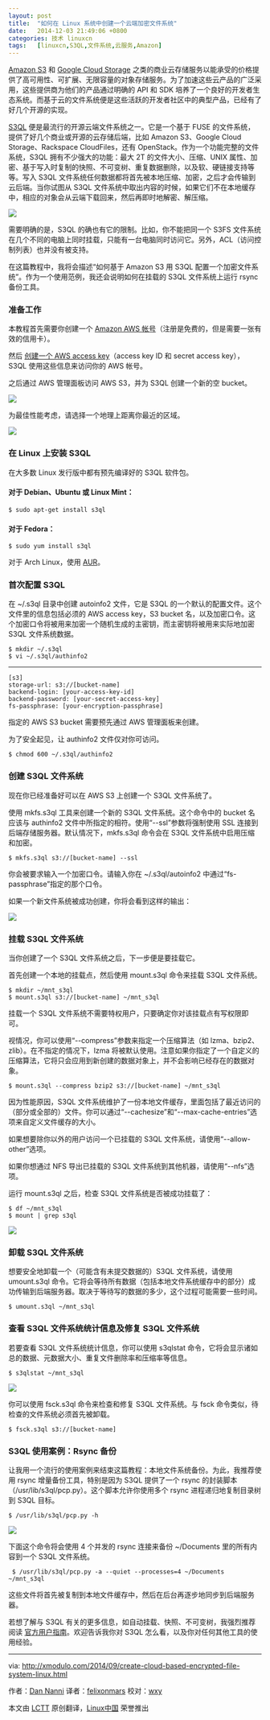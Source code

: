 ```yaml
---
layout: post
title:	"如何在 Linux 系统中创建一个云端加密文件系统"
date:	2014-12-03 21:49:06 +0800 
categories:	技术 linuxcn 
tags:	[linuxcn,S3QL,文件系统,云服务,Amazon]
---
```



[Amazon S3](http://aws.amazon.com/s3) 和 [Google Cloud Storage](http://code.google.com/apis/storage/) 之类的商业云存储服务以能承受的价格提供了高可用性、可扩展、无限容量的对象存储服务。为了加速这些云产品的广泛采用，这些提供商为他们的产品通过明确的 API 和 SDK 培养了一个良好的开发者生态系统。而基于云的文件系统便是这些活跃的开发者社区中的典型产品，已经有了好几个开源的实现。


[S3QL](https://bitbucket.org/nikratio/s3ql/) 便是最流行的开源云端文件系统之一。它是一个基于 FUSE 的文件系统，提供了好几个商业或开源的云存储后端，比如 Amazon S3、Google Cloud Storage、Rackspace CloudFiles，还有 OpenStack。作为一个功能完整的文件系统，S3QL 拥有不少强大的功能：最大 2T 的文件大小、压缩、UNIX 属性、加密、基于写入时复制的快照、不可变树、重复数据删除，以及软、硬链接支持等等。写入 S3QL 文件系统任何数据都将首先被本地压缩、加密，之后才会传输到云后端。当你试图从 S3QL 文件系统中取出内容的时候，如果它们不在本地缓存中，相应的对象会从云端下载回来，然后再即时地解密、解压缩。


![](/Asserts/Images/album/201412/03/214908zv11ioidj8ikxzxa.png)


需要明确的是，S3QL 的确也有它的限制。比如，你不能把同一个 S3FS 文件系统在几个不同的电脑上同时挂载，只能有一台电脑同时访问它。另外，ACL（访问控制列表）也并没有被支持。


在这篇教程中，我将会描述“如何基于 Amazon S3 用 S3QL 配置一个加密文件系统”。作为一个使用范例，我还会说明如何在挂载的 S3QL 文件系统上运行 rsync 备份工具。


### 准备工作


本教程首先需要你创建一个 [Amazon AWS 帐号](http://aws.amazon.com/)（注册是免费的，但是需要一张有效的信用卡）。


然后 [创建一个 AWS access key](http://aws.amazon.com/)（access key ID 和 secret access key），S3QL 使用这些信息来访问你的 AWS 帐号。


之后通过 AWS 管理面板访问 AWS S3，并为 S3QL 创建一个新的空 bucket。


![](/Asserts/Images/album/201412/03/214915cgrbcl4ji0x04jgs.jpg)


为最佳性能考虑，请选择一个地理上距离你最近的区域。


![](/Asserts/Images/album/201412/03/214917bfgjyjd87zzrprgt.jpg)


### 在 Linux 上安装 S3QL


在大多数 Linux 发行版中都有预先编译好的 S3QL 软件包。


#### 对于 Debian、Ubuntu 或 Linux Mint：



```
$ sudo apt-get install s3ql

```

#### 对于 Fedora：



```
$ sudo yum install s3ql

```

对于 Arch Linux，使用 [AUR](https://aur.archlinux.org/packages/s3ql/)。


### 首次配置 S3QL


在 ~/.s3ql 目录中创建 autoinfo2 文件，它是 S3QL 的一个默认的配置文件。这个文件里的信息包括必须的 AWS access key，S3 bucket 名，以及加密口令。这个加密口令将被用来加密一个随机生成的主密钥，而主密钥将被用来实际地加密 S3QL 文件系统数据。



```
$ mkdir ~/.s3ql
$ vi ~/.s3ql/authinfo2

```



---



```
[s3]
storage-url: s3://[bucket-name]
backend-login: [your-access-key-id]
backend-password: [your-secret-access-key]
fs-passphrase: [your-encryption-passphrase]

```

指定的 AWS S3 bucket 需要预先通过 AWS 管理面板来创建。


为了安全起见，让 authinfo2 文件仅对你可访问。



```
$ chmod 600 ~/.s3ql/authinfo2

```

### 创建 S3QL 文件系统


现在你已经准备好可以在 AWS S3 上创建一个 S3QL 文件系统了。


使用 mkfs.s3ql 工具来创建一个新的 S3QL 文件系统。这个命令中的 bucket 名应该与 authinfo2 文件中所指定的相符。使用“--ssl”参数将强制使用 SSL 连接到后端存储服务器。默认情况下，mkfs.s3ql 命令会在 S3QL 文件系统中启用压缩和加密。



```
$ mkfs.s3ql s3://[bucket-name] --ssl

```

你会被要求输入一个加密口令。请输入你在 ~/.s3ql/autoinfo2 中通过“fs-passphrase”指定的那个口令。


如果一个新文件系统被成功创建，你将会看到这样的输出：


![](/Asserts/Images/album/201412/03/214924tcexnjy1efyzy8cx.jpg)


### 挂载 S3QL 文件系统


当你创建了一个 S3QL 文件系统之后，下一步便是要挂载它。


首先创建一个本地的挂载点，然后使用 mount.s3ql 命令来挂载 S3QL 文件系统。



```
$ mkdir ~/mnt_s3ql
$ mount.s3ql s3://[bucket-name] ~/mnt_s3ql

```

挂载一个 S3QL 文件系统不需要特权用户，只要确定你对该挂载点有写权限即可。


视情况，你可以使用“--compress”参数来指定一个压缩算法（如 lzma、bzip2、zlib）。在不指定的情况下，lzma 将被默认使用。注意如果你指定了一个自定义的压缩算法，它将只会应用到新创建的数据对象上，并不会影响已经存在的数据对象。



```
$ mount.s3ql --compress bzip2 s3://[bucket-name] ~/mnt_s3ql

```

因为性能原因，S3QL 文件系统维护了一份本地文件缓存，里面包括了最近访问的（部分或全部的）文件。你可以通过“--cachesize”和“--max-cache-entries”选项来自定义文件缓存的大小。


如果想要除你以外的用户访问一个已挂载的 S3QL 文件系统，请使用“--allow-other”选项。


如果你想通过 NFS 导出已挂载的 S3QL 文件系统到其他机器，请使用“--nfs”选项。


运行 mount.s3ql 之后，检查 S3QL 文件系统是否被成功挂载了：



```
$ df ~/mnt_s3ql
$ mount | grep s3ql

```

![](/Asserts/Images/album/201412/03/214927nqqfjj82u6jqqv3z.jpg)


### 卸载 S3QL 文件系统


想要安全地卸载一个（可能含有未提交数据的）S3QL 文件系统，请使用 umount.s3ql 命令。它将会等待所有数据（包括本地文件系统缓存中的部分）成功传输到后端服务器。取决于等待写的数据的多少，这个过程可能需要一些时间。



```
$ umount.s3ql ~/mnt_s3ql

```

### 查看 S3QL 文件系统统计信息及修复 S3QL 文件系统


若要查看 S3QL 文件系统统计信息，你可以使用 s3qlstat 命令，它将会显示诸如总的数据、元数据大小、重复文件删除率和压缩率等信息。



```
$ s3qlstat ~/mnt_s3ql

```

![](/Asserts/Images/album/201412/03/214929zyu08ukyme4r2x80.jpg)


你可以使用 fsck.s3ql 命令来检查和修复 S3QL 文件系统。与 fsck 命令类似，待检查的文件系统必须首先被卸载。



```
$ fsck.s3ql s3://[bucket-name]

```

### S3QL 使用案例：Rsync 备份


让我用一个流行的使用案例来结束这篇教程：本地文件系统备份。为此，我推荐使用 rsync 增量备份工具，特别是因为 S3QL 提供了一个 rsync 的封装脚本（/usr/lib/s3ql/pcp.py）。这个脚本允许你使用多个 rsync 进程递归地复制目录树到 S3QL 目标。



```
$ /usr/lib/s3ql/pcp.py -h

```

![](/Asserts/Images/album/201412/03/214932jvr7ye1z7a6ee272.jpg)


下面这个命令将会使用 4 个并发的 rsync 连接来备份 ~/Documents 里的所有内容到一个 S3QL 文件系统。



```
 $ /usr/lib/s3ql/pcp.py -a --quiet --processes=4 ~/Documents ~/mnt_s3ql

```

这些文件将首先被复制到本地文件缓存中，然后在后台再逐步地同步到后端服务器。


若想了解与 S3QL 有关的更多信息，如自动挂载、快照、不可变树，我强烈推荐阅读 [官方用户指南](http://www.rath.org/s3ql-docs/)。欢迎告诉我你对 S3QL 怎么看，以及你对任何其他工具的使用经验。




---


via: <http://xmodulo.com/2014/09/create-cloud-based-encrypted-file-system-linux.html>


作者：[Dan Nanni](http://xmodulo.com/author/nanni) 译者：[felixonmars](https://github.com/felixonmars) 校对：[wxy](https://github.com/wxy)


本文由 [LCTT](https://github.com/LCTT/TranslateProject) 原创翻译，[Linux中国](http://linux.cn/) 荣誉推出
